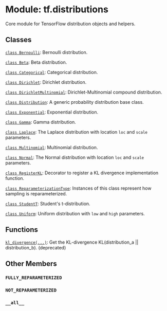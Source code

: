 <div itemscope itemtype="http://developers.google.com/ReferenceObject">
<meta itemprop="name" content="tf.distributions" />
<meta itemprop="path" content="Stable" />
<meta itemprop="property" content="FULLY_REPARAMETERIZED"/>
<meta itemprop="property" content="NOT_REPARAMETERIZED"/>
<meta itemprop="property" content="__all__"/>
</div>

# Module: tf.distributions

Core module for TensorFlow distribution objects and helpers.

## Classes

[`class Bernoulli`](../tf/distributions/Bernoulli.md): Bernoulli distribution.

[`class Beta`](../tf/distributions/Beta.md): Beta distribution.

[`class Categorical`](../tf/distributions/Categorical.md): Categorical distribution.

[`class Dirichlet`](../tf/distributions/Dirichlet.md): Dirichlet distribution.

[`class DirichletMultinomial`](../tf/distributions/DirichletMultinomial.md): Dirichlet-Multinomial compound distribution.

[`class Distribution`](../tf/distributions/Distribution.md): A generic probability distribution base class.

[`class Exponential`](../tf/distributions/Exponential.md): Exponential distribution.

[`class Gamma`](../tf/distributions/Gamma.md): Gamma distribution.

[`class Laplace`](../tf/distributions/Laplace.md): The Laplace distribution with location `loc` and `scale` parameters.

[`class Multinomial`](../tf/distributions/Multinomial.md): Multinomial distribution.

[`class Normal`](../tf/distributions/Normal.md): The Normal distribution with location `loc` and `scale` parameters.

[`class RegisterKL`](../tf/distributions/RegisterKL.md): Decorator to register a KL divergence implementation function.

[`class ReparameterizationType`](../tf/distributions/ReparameterizationType.md): Instances of this class represent how sampling is reparameterized.

[`class StudentT`](../tf/distributions/StudentT.md): Student's t-distribution.

[`class Uniform`](../tf/distributions/Uniform.md): Uniform distribution with `low` and `high` parameters.

## Functions

[`kl_divergence(...)`](../tf/distributions/kl_divergence.md): Get the KL-divergence KL(distribution_a || distribution_b). (deprecated)

## Other Members

<h3 id="FULLY_REPARAMETERIZED"><code>FULLY_REPARAMETERIZED</code></h3>

<h3 id="NOT_REPARAMETERIZED"><code>NOT_REPARAMETERIZED</code></h3>

<h3 id="__all__"><code>__all__</code></h3>

